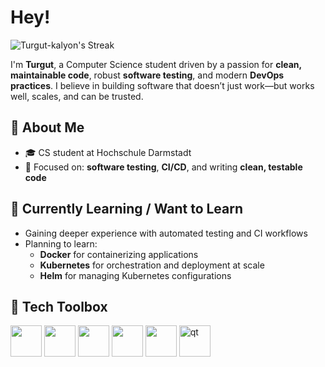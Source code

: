 # Hey! 

![Turgut-kalyon's Streak](https://github-readme-streak-stats.herokuapp.com/?user=Turgut-kalyon&theme=vue-dark&hide_border=true)

I'm **Turgut**, a Computer Science student driven by a passion for **clean, maintainable code**, robust **software testing**, and modern **DevOps practices**. 
I believe in building software that doesn’t just work—but works well, scales, and can be trusted.

## 🚀 About Me
- 🎓 CS student at Hochschule Darmstadt
- 🧪 Focused on: **software testing**, **CI/CD**, and writing **clean, testable code**

## 🌱 Currently Learning / Want to Learn
- Gaining deeper experience with automated testing and CI workflows
- Planning to learn:
  - **Docker** for containerizing applications
  - **Kubernetes** for orchestration and deployment at scale
  - **Helm** for managing Kubernetes configurations

## 🧰 Tech Toolbox

<p align="left">
  <img src="https://cdn.jsdelivr.net/gh/devicons/devicon/icons/python/python-original.svg" width="50" />
  <img src="https://cdn.jsdelivr.net/gh/devicons/devicon/icons/cplusplus/cplusplus-original.svg" width="50" />
  <img src="https://cdn.jsdelivr.net/gh/devicons/devicon/icons/jenkins/jenkins-original.svg" width="50" />
  <img src="https://cdn.jsdelivr.net/gh/devicons/devicon/icons/git/git-original.svg" width="50" />
  <img src="https://cdn.jsdelivr.net/gh/devicons/devicon/icons/linux/linux-original.svg" width="50" />
  <img src="https://upload.wikimedia.org/wikipedia/commons/0/0b/Qt_logo_2016.svg" alt="qt" width="50"/>
</p>
